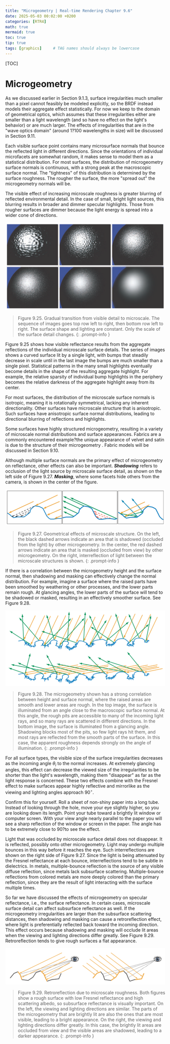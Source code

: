 ```yaml
---
title: "Microgeometry | Real-time Rendering Chapter 9.6"
date: 2025-05-03 00:02:00 +0200
categories: [RTR4]
math: true
mermaid: true
toc: true
tip: true
tags: [graphics]     # TAG names should always be lowercase
---
```


[TOC]

# Microgeometry

As we discussed earlier in Section 9.1.3, surface irregularities much smaller than a pixel cannot feasibly be modeled explicitly, so the BRDF instead models their aggregate effect statistically. For now we keep to the domain of geometrical optics, which assumes that these irregularities either are smaller than a light wavelength (and so have no effect on the light's behavior) or are much larger. The effects of irregularities that are in the "wave optics domain" (around 1?100 wavelengths in size) will be discussed in Section 9.11.

Each visible surface point contains many microsurface normals that bounce the reflected light in different directions. Since the orientations of individual microfacets are somewhat random, it makes sense to model them as a statistical distribution. For most surfaces, the distribution of microgeometry surface normals is continuous, with a strong peak at the macroscopic surface normal. The "tightness" of this distribution is determined by the surface roughness. The rougher the surface, the more "spread out" the microgeometry normals will be.

The visible effect of increasing microscale roughness is greater blurring of reflected environmental detail. In the case of small, bright light sources, this blurring results in broader and dimmer specular highlights. Those from rougher surfaces are dimmer because the light energy is spread into a wider cone of directions.

![Fig9.25](/images/fig9.25.png)
> Figure 9.25. Gradual transition from visible detail to microscale. The sequence of images goes top row left to right, then bottom row left to right. The surface shape and lighting are constant. Only the scale of the surface detail changes.
{: .prompt-info }

Figure 9.25 shows how visible reflectance results from the aggregate reflections of the individual microscale surface details. The series of images shows a curved surface lit by a single light, with bumps that steadily decrease in scale until in the last image the bumps are much smaller than a single pixel. Statistical patterns in the many small highlights eventually become details in the shape of the resulting aggregate highlight. For example, the relative sparsity of individual bump highlights in the periphery becomes the relative darkness of the aggregate highlight away from its center.

For most surfaces, the distribution of the microscale surface normals is isotropic, meaning it is rotationally symmetrical, lacking any inherent directionality. Other surfaces have microscale structure that is anisotropic. Such surfaces have anisotropic surface normal distributions, leading to directional blurring of reflections and highlights.

Some surfaces have highly structured microgeometry, resulting in a variety of microscale normal distributions and surface appearances. Fabrics are a commonly encountered example?the unique appearance of velvet and satin is due to the structure of their microgeometry . Fabric models will be discussed in Section 9.10.

Although multiple surface normals are the primary effect of microgeometry on reflectance, other effects can also be important. ***Shadowing*** refers to occlusion of the light source by microscale surface detail, as shown on the left side of Figure 9.27. ***Masking***, where some facets hide others from the camera, is shown in the center of the figure.

![Fig9.27](/images/fig9.27.png)
> Figure 9.27. Geometrical effects of microscale structure. On the left, the black dashed arrows indicate an area that is shadowed (occluded from the light) by other microgeometry. In the center, the red dashed arrows indicate an area that is masked (occluded from view) by other microgeometry. On the right, interreflection of light between the microscale structures is shown.
{: .prompt-info }

If there is a correlation between the microgeometry height and the surface normal, then shadowing and masking can effectively change the normal distribution. For example, imagine a surface where the raised parts have been smoothed by weathering or other processes, and the lower parts remain rough. At glancing angles, the lower parts of the surface will tend to be shadowed or masked, resulting in an effectively smoother surface. See Figure 9.28.

![Fig9.28](/images/fig9.28.png)
>Figure 9.28. The microgeometry shown has a strong correlation between height and surface normal, where the raised areas are smooth and lower areas are rough. In the top image, the surface is illuminated from an angle close to the macroscopic surface normal. At this angle, the rough pits are accessible to many of the incoming light rays, and so many rays are scattered in different directions. In the bottom image, the surface is illuminated from a glancing angle. Shadowing blocks most of the pits, so few light rays hit them, and most rays are reflected from the smooth parts of the surface. In this case, the apparent roughness depends strongly on the angle of illumination.
{: .prompt-info }

For all surface types, the visible size of the surface irregularities decreases as the incoming angle $\theta_i$ to the normal increases. At extremely glancing angles, this effect can decrease the viewed size of the irregularities to be shorter than the light's wavelength, making them "disappear" as far as the light response is concerned. These two effects combine with the Fresnel effect to make surfaces appear highly reflective and mirrorlike as the viewing and lighting angles approach $90^\circ$.

Confirm this for yourself. Roll a sheet of non-shiny paper into a long tube. Instead of looking through the hole, move your eye slightly higher, so you are looking down its length. Point your tube toward a brightly lit window or computer screen. With your view angle nearly parallel to the paper you will see a sharp reflection of the window or screen in the paper. The angle has to be extremely close to 90?to see the effect.

Light that was occluded by microscale surface detail does not disappear. It is reflected, possibly onto other microgeometry. Light may undergo multiple bounces in this way before it reaches the eye. Such interreflections are shown on the right side of Figure 9.27. Since the light is being attenuated by the Fresnel reflectance at each bounce, interreflections tend to be subtle in dielectrics. In metals, multiple-bounce reflection is the source of any visible diffuse reflection, since metals lack subsurface scattering. Multiple-bounce reflections from colored metals are more deeply colored than the primary reflection, since they are the result of light interacting with the surface multiple times.

So far we have discussed the effects of microgeometry on specular reflectance, i.e., the surface reflectance. In certain cases, microscale surface detail can affect subsurface reflectance as well. If the microgeometry irregularities are larger than the subsurface scattering distances, then shadowing and masking can cause a retroreflection effect, where light is preferentially reflected back toward the incoming direction. This effect occurs because shadowing and masking will occlude lit areas when the viewing and lighting directions differ greatly. See Figure 9.29. Retroreflection tends to give rough surfaces a flat appearance.

![Fig9.29](/images/fig9.29.png)
> Figure 9.29. Retroreflection due to microscale roughness. Both figures show a rough surface with low Fresnel reflectance and high scattering albedo, so subsurface reflectance is visually important. On the left, the viewing and lighting directions are similar. The parts of the microgeometry that are brightly lit are also the ones that are most visible, leading to a bright appearance. On the right, the viewing and lighting directions differ greatly. In this case, the brightly lit areas are occluded from view and the visible areas are shadowed, leading to a darker appearance.
{: .prompt-info }


<!--
regex:\[\d+(?:,\s*\d+)*\]
## Lists

### Ordered list

1. Firstly
2. Secondly
3. Thirdly

### Unordered list

- Chapter
  + Section
    * Paragraph

### ToDo list

- [ ] Job
  + [x] Step 1
  + [x] Step 2
  + [ ] Step 3

### Description list

Sun
: the star around which the earth orbits

Moon
: the natural satellite of the earth, visible by reflected light from the sun

## Block Quote

> This line shows the _block quote_.

## Prompts

> An example showing the `tip` type prompt.
{: .prompt-tip }

> An example showing the `info` type prompt.
{: .prompt-info }

> An example showing the `warning` type prompt.
{: .prompt-warning }

> An example showing the `danger` type prompt.
{: .prompt-danger }

## Footnote

Click the hook will locate the footnote[^footnote], and here is another footnote[^fn-nth-2].

## Inline code

This is an example of `Inline Code`.

## Filepath

Here is the `/path/to/the/file.extend`{: .filepath}.

### Dark/Light mode & Shadow

The image below will toggle dark/light mode based on theme preference, notice it has shadows.

![light mode only](/posts/20190808/devtools-light.png){: .light .w-75 .shadow .rounded-10 w='1212' h='668' }
![dark mode only](/posts/20190808/devtools-dark.png){: .dark .w-75 .shadow .rounded-10 w='1212' h='668' }


## Reverse Footnote

[^footnote]: The footnote source
[^fn-nth-2]: The 2nd footnote source
-->
